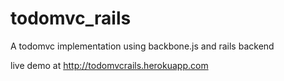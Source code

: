 todomvc_rails
=============

A todomvc implementation using backbone.js and rails backend

live demo at http://todomvcrails.herokuapp.com
